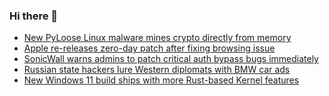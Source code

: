 ### Hi there 👋

<!--START_SECTION:feed-->
* [New PyLoose Linux malware mines crypto directly from memory](https://www.bleepingcomputer.com/news/security/new-pyloose-linux-malware-mines-crypto-directly-from-memory/)
* [Apple re-releases zero-day patch after fixing browsing issue](https://www.bleepingcomputer.com/news/apple/apple-re-releases-zero-day-patch-after-fixing-browsing-issue/)
* [SonicWall warns admins to patch critical auth bypass bugs immediately](https://www.bleepingcomputer.com/news/security/sonicwall-warns-admins-to-patch-critical-auth-bypass-bugs-immediately/)
* [Russian state hackers lure Western diplomats with BMW car ads](https://www.bleepingcomputer.com/news/security/russian-state-hackers-lure-western-diplomats-with-bmw-car-ads/)
* [New Windows 11 build ships with more Rust-based Kernel features](https://www.bleepingcomputer.com/news/microsoft/new-windows-11-build-ships-with-more-rust-based-kernel-features/)
<!--END_SECTION:feed-->

<!--
**frankenk/frankenk** is a ✨ _special_ ✨ repository because its `README.md` (this file) appears on your GitHub profile.

Here are some ideas to get you started:

- 🔭 I’m currently working on ...
- 🌱 I’m currently learning ...
- 👯 I’m looking to collaborate on ...
- 🤔 I’m looking for help with ...
- 💬 Ask me about ...
- 📫 How to reach me: ...
- 😄 Pronouns: ...
- ⚡ Fun fact: ...
-->



